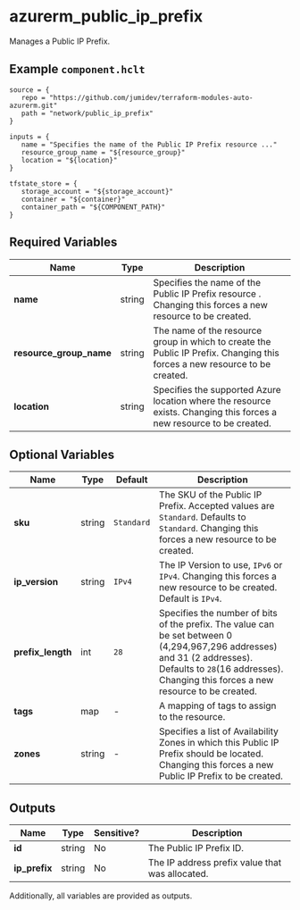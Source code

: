 # azurerm_public_ip_prefix

Manages a Public IP Prefix.

## Example `component.hclt`

```hcl
source = {
   repo = "https://github.com/jumidev/terraform-modules-auto-azurerm.git"   
   path = "network/public_ip_prefix"   
}

inputs = {
   name = "Specifies the name of the Public IP Prefix resource ..."   
   resource_group_name = "${resource_group}"   
   location = "${location}"   
}

tfstate_store = {
   storage_account = "${storage_account}"   
   container = "${container}"   
   container_path = "${COMPONENT_PATH}"   
}

```

## Required Variables

| Name | Type |  Description |
| ---- | --------- |  ----------- |
| **name** | string |  Specifies the name of the Public IP Prefix resource . Changing this forces a new resource to be created. | 
| **resource_group_name** | string |  The name of the resource group in which to create the Public IP Prefix. Changing this forces a new resource to be created. | 
| **location** | string |  Specifies the supported Azure location where the resource exists. Changing this forces a new resource to be created. | 

## Optional Variables

| Name | Type |  Default  |  Description |
| ---- | --------- |  ----------- | ----------- |
| **sku** | string |  `Standard`  |  The SKU of the Public IP Prefix. Accepted values are `Standard`. Defaults to `Standard`. Changing this forces a new resource to be created. | 
| **ip_version** | string |  `IPv4`  |  The IP Version to use, `IPv6` or `IPv4`. Changing this forces a new resource to be created. Default is `IPv4`. | 
| **prefix_length** | int |  `28`  |  Specifies the number of bits of the prefix. The value can be set between 0 (4,294,967,296 addresses) and 31 (2 addresses). Defaults to `28`(16 addresses). Changing this forces a new resource to be created. | 
| **tags** | map |  -  |  A mapping of tags to assign to the resource. | 
| **zones** | string |  -  |  Specifies a list of Availability Zones in which this Public IP Prefix should be located. Changing this forces a new Public IP Prefix to be created. | 



## Outputs

| Name | Type | Sensitive? | Description |
| ---- | ---- | --------- | --------- |
| **id** | string | No  | The Public IP Prefix ID. | 
| **ip_prefix** | string | No  | The IP address prefix value that was allocated. | 

Additionally, all variables are provided as outputs.
